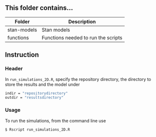 ## This folder contains...
| Folder    | Description |
|-----------|------------------------------------------------------|
| stan-models   | Stan models |
| functions      | Functions needed to run the scripts   |



## Instruction 

### Header
In ```run_simulations_2D.R```, specify the repository directory, the directory to store the results and the model under
```bash
indir = "repositorydirectory" 
outdir = "resultsdirectory"
```


### Usage
To run the simulations, from the command line use
```bash
$ Rscript run_simulations_2D.R
``` 
